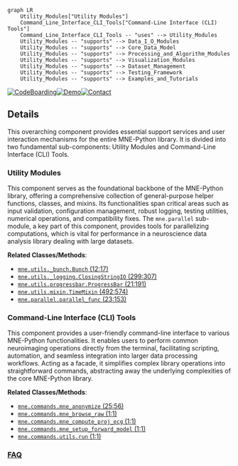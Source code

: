 ```mermaid
graph LR
    Utility_Modules["Utility Modules"]
    Command_Line_Interface_CLI_Tools["Command-Line Interface (CLI) Tools"]
    Command_Line_Interface_CLI_Tools -- "uses" --> Utility_Modules
    Utility_Modules -- "supports" --> Data_I_O_Modules
    Utility_Modules -- "supports" --> Core_Data_Model
    Utility_Modules -- "supports" --> Processing_and_Algorithm_Modules
    Utility_Modules -- "supports" --> Visualization_Modules
    Utility_Modules -- "supports" --> Dataset_Management
    Utility_Modules -- "supports" --> Testing_Framework
    Utility_Modules -- "supports" --> Examples_and_Tutorials
```

[![CodeBoarding](https://img.shields.io/badge/Generated%20by-CodeBoarding-9cf?style=flat-square)](https://github.com/CodeBoarding/GeneratedOnBoardings)[![Demo](https://img.shields.io/badge/Try%20our-Demo-blue?style=flat-square)](https://www.codeboarding.org/demo)[![Contact](https://img.shields.io/badge/Contact%20us%20-%20contact@codeboarding.org-lightgrey?style=flat-square)](mailto:contact@codeboarding.org)

## Details

This overarching component provides essential support services and user interaction mechanisms for the entire MNE-Python library. It is divided into two fundamental sub-components: Utility Modules and Command-Line Interface (CLI) Tools.

### Utility Modules
This component serves as the foundational backbone of the MNE-Python library, offering a comprehensive collection of general-purpose helper functions, classes, and mixins. Its functionalities span critical areas such as input validation, configuration management, robust logging, testing utilities, numerical operations, and compatibility fixes. The `mne.parallel` sub-module, a key part of this component, provides tools for parallelizing computations, which is vital for performance in a neuroscience data analysis library dealing with large datasets.


**Related Classes/Methods**:

- <a href="https://github.com/mne-tools/mne-python/blob/main/mne/utils/_bunch.py#L12-L17" target="_blank" rel="noopener noreferrer">`mne.utils._bunch.Bunch` (12:17)</a>
- <a href="https://github.com/mne-tools/mne-python/blob/main/mne/utils/_logging.py#L299-L307" target="_blank" rel="noopener noreferrer">`mne.utils._logging.ClosingStringIO` (299:307)</a>
- <a href="https://github.com/mne-tools/mne-python/blob/main/mne/utils/progressbar.py#L21-L191" target="_blank" rel="noopener noreferrer">`mne.utils.progressbar.ProgressBar` (21:191)</a>
- <a href="https://github.com/mne-tools/mne-python/blob/main/mne/utils/mixin.py#L492-L574" target="_blank" rel="noopener noreferrer">`mne.utils.mixin.TimeMixin` (492:574)</a>
- <a href="https://github.com/mne-tools/mne-python/blob/main/mne/parallel.py#L23-L153" target="_blank" rel="noopener noreferrer">`mne.parallel.parallel_func` (23:153)</a>


### Command-Line Interface (CLI) Tools
This component provides a user-friendly command-line interface to various MNE-Python functionalities. It enables users to perform common neuroimaging operations directly from the terminal, facilitating scripting, automation, and seamless integration into larger data processing workflows. Acting as a facade, it simplifies complex library operations into straightforward commands, abstracting away the underlying complexities of the core MNE-Python library.


**Related Classes/Methods**:

- <a href="https://github.com/mne-tools/mne-python/blob/main/mne/commands/mne_anonymize.py#L25-L56" target="_blank" rel="noopener noreferrer">`mne.commands.mne_anonymize` (25:56)</a>
- <a href="https://github.com/mne-tools/mne-python/blob/main/mne/commands/mne_browse_raw.py#L1-L1" target="_blank" rel="noopener noreferrer">`mne.commands.mne_browse_raw` (1:1)</a>
- <a href="https://github.com/mne-tools/mne-python/blob/main/mne/commands/mne_compute_proj_ecg.py#L1-L1" target="_blank" rel="noopener noreferrer">`mne.commands.mne_compute_proj_ecg` (1:1)</a>
- <a href="https://github.com/mne-tools/mne-python/blob/main/mne/commands/mne_setup_forward_model.py#L1-L1" target="_blank" rel="noopener noreferrer">`mne.commands.mne_setup_forward_model` (1:1)</a>
- <a href="https://github.com/mne-tools/mne-python/blob/main/mne/commands/utils.py#L1-L1" target="_blank" rel="noopener noreferrer">`mne.commands.utils.run` (1:1)</a>




### [FAQ](https://github.com/CodeBoarding/GeneratedOnBoardings/tree/main?tab=readme-ov-file#faq)